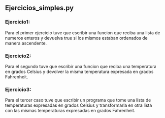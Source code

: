 ## Ejercicios_simples.py
### Ejercicio1:
Para el primer ejercicio tuve que escribir una funcion que reciba una lista de numeros enteros y devuelva true si los mismos estaban ordenados de manera ascendente.
### Ejercicio2:
Para el segundo tuve que escribir una funcion que reciba una temperatura en grados Celsius y devolver la misma temperatura expresada en grados Fahrenheit.
### Ejercicio3:
Para el tercer caso tuve que escribir un programa que tome una lista de temperaturas expresadas en grados Celsius y transformarla en otra lista con las mismas temperaturas expresadas en grados Fahrenheit.
